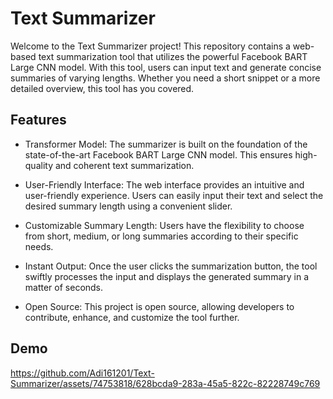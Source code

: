 # Text Summarizer 

Welcome to the Text Summarizer project! This repository contains a web-based text summarization tool that utilizes the powerful Facebook BART Large CNN model. With this tool, users can input text and generate concise summaries of varying lengths. Whether you need a short snippet or a more detailed overview, this tool has you covered.

## Features
- Transformer Model: The summarizer is built on the foundation of the state-of-the-art Facebook BART Large CNN model. This ensures high-quality and coherent text summarization.

- User-Friendly Interface: The web interface provides an intuitive and user-friendly experience. Users can easily input their text and select the desired summary length using a convenient slider.

- Customizable Summary Length: Users have the flexibility to choose from short, medium, or long summaries according to their specific needs.

- Instant Output: Once the user clicks the summarization button, the tool swiftly processes the input and displays the generated summary in a matter of seconds.

- Open Source: This project is open source, allowing developers to contribute, enhance, and customize the tool further.


## Demo



https://github.com/Adi161201/Text-Summarizer/assets/74753818/628bcda9-283a-45a5-822c-82228749c769

